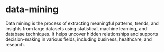 # data-mining
Data mining is the process of extracting meaningful patterns, trends, and insights from large datasets using statistical, machine learning, and database techniques. It helps uncover hidden relationships and supports decision-making in various fields, including business, healthcare, and research.
